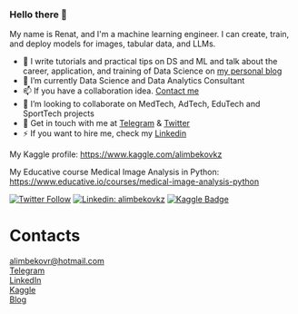 ### Hello there 👋

My name is Renat, and I'm a machine learning engineer. I can create, train, and deploy models for images, tabular data, and LLMs.

- 📱 I write tutorials and practical tips on DS and ML and talk about the career, application, and training of Data Science on [my personal blog](https://alimbekov.com/)
- 🔭 I’m currently Data Science and Data Analytics Consultant
- 📫 If you have a collaboration idea. [Contact me](mailto:alimbekovr@hotmail.com)
- 👯 I’m looking to collaborate on MedTech, AdTech, EduTech and SportTech projects
- 💬 Get in touch with me at [Telegram](https://t.me/alimbekovkz) & [Twitter](https://twitter.com/alimbekovkz)
- ⚡ If you want to hire me, check my [Linkedin](https://www.linkedin.com/in/alimbekovkz/)

My Kaggle profile: https://www.kaggle.com/alimbekovkz

My Educative course Medical Image Analysis in Python: https://www.educative.io/courses/medical-image-analysis-python

[![Twitter Follow](https://img.shields.io/twitter/follow/alimbekovkz?label=Follow&style=social)](https://twitter.com/alimbekovkz)
[![Linkedin: alimbekovkz](https://img.shields.io/badge/-Renat%20Alimbekov-blue?style=flat-square&logo=Linkedin&logoColor=white&link=https://www.linkedin.com/in/alimbekovkz/)](https://www.linkedin.com/in/alimbekovkz/)
[![Kaggle Badge](https://img.shields.io/badge/-teal?style=flat&logo=kaggle&logoColor=deepblue&link=https://www.kaggle.com/alimbekovkz)](https://www.kaggle.com/alimbekovkz)


# Contacts
alimbekovr@hotmail.com <br>
<a href="https://t.me/alimbekovkz">Telegram</a> <br>
<a href="https://www.linkedin.com/in/alimbekovkz/">LinkedIn</a> <br>
<a href="https://www.kaggle.com/alimbekovkz">Kaggle</a> <br>
<a href="https://alimbekov.com/">Blog</a> <br>



